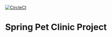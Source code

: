 [![CircleCI](https://circleci.com/gh/vinniiee/pet-clinic/tree/master.svg?style=svg)](https://circleci.com/gh/vinniiee/pet-clinic/tree/master)

# Spring Pet Clinic Project